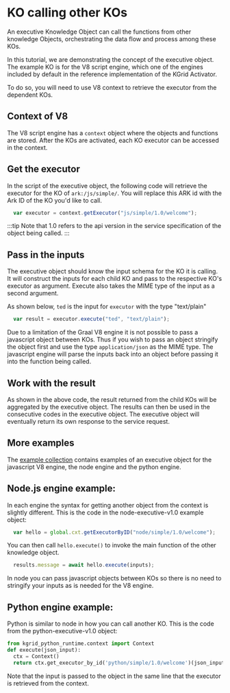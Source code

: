 # KO calling other KOs

An executive Knowledge Object can call the functions from other knowledge Objects, orchestrating the data flow and process among these KOs.

In this tutorial, we are demonstrating the concept of the executive object. The example KO is for the V8 script engine, which one of the engines included by default in the reference implementation of the KGrid Activator.

To do so, you will need to use V8 context to retrieve the executor from the dependent KOs.


## Context of V8
The V8 script engine has a `context` object where the objects and functions are stored. After the KOs are activated, each KO executor can be accessed in the context.

## Get the executor

In the script of the executive object, the following code will retrieve the executor for the KO of `ark:/js/simple/`. You will replace this ARK id with the Ark ID of the KO you'd like to call.

```js
  var executor = context.getExecutor("js/simple/1.0/welcome");
```
:::tip 
Note that 1.0 refers to the api version in the service specification of the object being called.
:::
## Pass in the inputs
The executive object should know the input schema for the KO it is calling. It will construct the inputs for each child KO and pass to the respective KO's executor as argument.
Execute also takes the MIME type of the input as a second argument.

As shown below, `ted` is the input for `executor` with the type "text/plain"

```js
  var result = executor.execute("ted", "text/plain");
```

Due to a limitation of the Graal V8 engine it is not possible to pass a javascript object between KOs.
Thus if you wish to pass an object stringify the object first and use the type `application/json` as the MIME type. The javascript engine will parse the inputs back into an object before passing it into the function being called.

## Work with the result

As shown in the above code, the result returned from the child KOs will be aggregated by the executive object. The results can then be used in the consecutive codes in the executive object. The executive object will eventually return its own response to the service request.

## More examples
The [example collection](https://github.com/kgrid-objects/example-collection) contains examples of an executive object for the javascript V8 engine, the node engine and the python engine. 

## Node.js engine example:

In each engine the syntax for getting another object from the context is slightly different. This is the code in the node-executive-v1.0 example object:

```js
  var hello = global.cxt.getExecutorByID("node/simple/1.0/welcome");
```
You can then call `hello.execute()` to invoke the main function of the other knowledge object.

```js
  results.message = await hello.execute(inputs);
```

In node you can pass javascript objects between KOs so there is no need to stringify your inputs as is needed for the V8 engine.

## Python engine example:

Python is similar to node in how you can call another KO. This is the code from the python-executive-v1.0 object:
```python
from kgrid_python_runtime.context import Context
def execute(json_input):
  ctx = Context()
  return ctx.get_executor_by_id('python/simple/1.0/welcome')(json_input)
```

Note that the input is passed to the object in the same line that the executor is retrieved from the context.